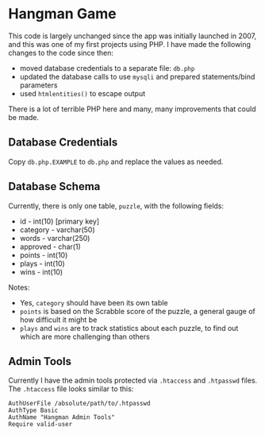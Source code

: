 # Hangman Game

This code is largely unchanged since the app was initially launched in 2007, and this was one of my first projects using PHP. I have made the following changes to the code since then:

* moved database credentials to a separate file: `db.php`
* updated the database calls to use `mysqli` and prepared statements/bind parameters
* used `htmlentities()` to escape output

There is a lot of terrible PHP here and many, many improvements that could be made.

## Database Credentials

Copy `db.php.EXAMPLE` to `db.php` and replace the values as needed.

## Database Schema

Currently, there is only one table, `puzzle`, with the following fields:

* id - int(10) [primary key]
* category - varchar(50)
* words - varchar(250)
* approved - char(1)
* points - int(10)
* plays - int(10)
* wins - int(10)

Notes:

* Yes, `category` should have been its own table
* `points` is based on the Scrabble score of the puzzle, a general gauge of how difficult it might be
* `plays` and `wins` are to track statistics about each puzzle, to find out which are more challenging than others

## Admin Tools

Currently I have the admin tools protected via `.htaccess` and `.htpasswd` files. The `.htaccess` file looks similar to this:

    AuthUserFile /absolute/path/to/.htpasswd
    AuthType Basic
    AuthName "Hangman Admin Tools"
    Require valid-user

